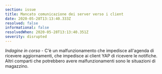 ```yaml
---
section: issue
title: Mancato comunicazione dei server verso i client
date: 2020-05-28T13:13:40.333Z
resolved: false
informational: false
resolvedWhen: 2020-05-28T13:13:40.351Z
severity: disrupted
---
```

*Indagine in corso* - C'è un malfunzionamento che impedisce all'agenda di ricevere aggiornamenti, che impedisce ai client YAP di ricevere le notifiche. Altri comparti che potrebbero avere malfunzionamenti sono le situazioni di magazzino.